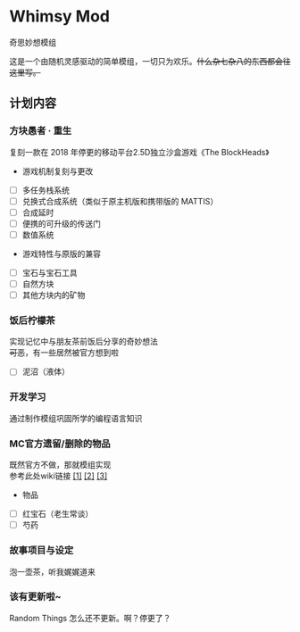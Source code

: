 # Whimsy Mod
奇思妙想模组

这是一个由随机灵感驱动的简单模组，一切只为欢乐。~~什么杂七杂八的东西都会往这里写。~~

## 计划内容

### 方块愚者 · 重生
复刻一款在 2018 年停更的移动平台2.5D独立沙盒游戏《The BlockHeads》  
- 游戏机制复刻与更改
+ [ ] 多任务栈系统
+ [ ] 兑换式合成系统（类似于原主机版和携带版的 MATTIS）
+ [ ] 合成延时
+ [ ] 便携的可升级的传送门
+ [ ] 数值系统
- 游戏特性与原版的兼容
+ [ ] 宝石与宝石工具
+ [ ] 自然方块
+ [ ] 其他方块内的矿物

### 饭后柠檬茶
实现记忆中与朋友茶前饭后分享的奇妙想法  
~~可恶~~，有一些居然被官方想到啦
+ [ ] 泥沼（液体）

### 开发学习
通过制作模组巩固所学的编程语言知识

### MC官方遗留/删除的物品
既然官方不做，那就模组实现  
参考此处wiki链接 [[1]](https://zh.minecraft.wiki/w/Java%E7%89%88%E5%B7%B2%E7%A7%BB%E9%99%A4%E7%89%B9%E6%80%A7#%E6%9C%AA%E4%BD%BF%E7%94%A8%E7%9A%84%E7%99%BD%E8%89%B2%E7%BA%B9%E7%90%86) [[2]](https://zh.minecraft.wiki/w/Java%E7%89%88%E6%9C%AA%E4%BD%BF%E7%94%A8%E7%89%B9%E6%80%A7) [[3]](https://zh.minecraft.wiki/w/Java%E7%89%88%E6%8F%90%E5%8F%8A%E7%89%B9%E6%80%A7#%E2%80%9C%E8%B6%85%E9%AB%98%E2%80%9D%E5%9B%BE%E5%83%8F%E5%93%81%E8%B4%A8)
- 物品
+ [ ] 红宝石（老生常谈）
+ [ ] 芍药

### 故事项目与设定
泡一壶茶，听我娓娓道来

### 该有更新啦~
Random Things 怎么还不更新。啊？停更了？